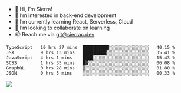 - 👋 Hi, I’m Sierra!
- 👀 I’m interested in back-end development
- 🌱 I’m currently learning React, Serverless, Cloud
- 💞️ I’m looking to collaborate on learning
- 📫 Reach me via git@sierrac.dev

<!--START_SECTION:waka-->

```text
TypeScript   10 hrs 27 mins  ██████████░░░░░░░░░░░░░░░   40.15 %
JSX          9 hrs 13 mins   █████████░░░░░░░░░░░░░░░░   35.41 %
JavaScript   4 hrs 1 mins    ████░░░░░░░░░░░░░░░░░░░░░   15.43 %
SCSS         1 hrs 35 mins   █▓░░░░░░░░░░░░░░░░░░░░░░░   06.08 %
GraphQL      0 hrs 28 mins   ▒░░░░░░░░░░░░░░░░░░░░░░░░   01.80 %
JSON         0 hrs 5 mins    ░░░░░░░░░░░░░░░░░░░░░░░░░   00.33 %
```

<!--END_SECTION:waka-->


![](https://hit.yhype.me/github/profile?user_id=7351311)
